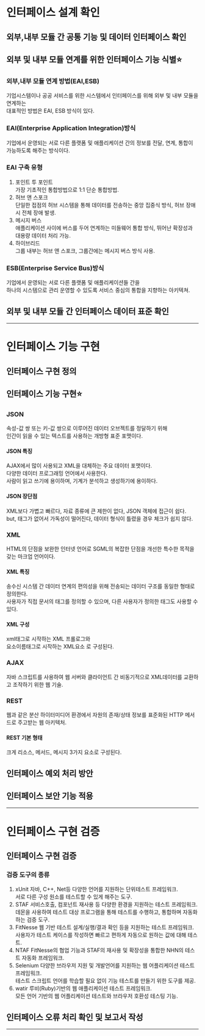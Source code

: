 # 인터페이스 설계 확인
## 외부,내부 모듈 간 공통 기능 및 데이터 인터페이스 확인

## 외부 및 내부 모듈 연계를 위한 인터페이스 기능 식별⭐
### 외부,내부 모듈 연계 방법(EAI,ESB)
기업시스템이나 공공 서비스를 위한 시스템에서 인터페이스를 위해 외부 및 내부 모듈을 연계하는   
대표적인 방법은 EAI, ESB  방식이 있다.   

### EAI(Enterprise Application Integration)방식
기업에서 운영되는 서로 다른 플랫폼 및 애플리케이션 간의 정보를
전달, 연계, 통합이 가능하도록 해주는 방식이다.   

### EAI 구축 유형
1. 포인트 투 포인트   
가장 기초적인 통합방법으로 1:1 단순 통합방법.   
2. 허브 앤 스포크   
단일한 접점의 허브 시스템을 통해 데이터를 전송하는 중앙 집중식 방식, 허브 장애시 전체 장애 발생.   
3. 메시지 버스   
애플리케이션 사이에 버스를 두어 연계하는 미들웨어 통합 방식, 뛰어난 확장성과 대용량 데이터 처리 가능.   
4. 하이브리드   
그룹 내부는 허브 앤 스포크, 그룹간에는 메시지 버스 방식 사용.

### ESB(Enterprise Service Bus)방식
기업에서 운영되는 서로 다른 플랫폼 및 애플리케이션들 간을   
하나의 시스템으로 관리 운영할 수 있도록 서비스 중심의 통합을 지향하는 아키텍쳐.   

## 외부 및 내부 모듈 간 인터페이스 데이터 표준 확인

***
# 인터페이스 기능 구현
## 인터페이스 구현 정의

## 인터페이스 기능 구현⭐
### JSON
속성-값 쌍 또는 키-값 쌍으로 이루어진 데이터 오브젝트를 정달하기 위해   
인간이 읽을 수 있는 텍스트를 사용하는 개방형 표준 포맷이다.   

#### JSON 특징
AJAX에서 많이 사용되고 XML을 대체하는 주요 데이터 포맷이다.   
다양한 데이터 프로그래밍 언어에서 사용한다.   
사람이 읽고 쓰기에 용이하며, 기계가 분석하고 생성하기에 용이하다.   

#### JSON 장단점
XML보다 가볍고 빠르다, 자료 종류에 큰 제한이 없다, JSON 객체에 접근이 쉽다.   
but, 태그가 없어서 가독성이 떨어진다, 데이터 형식이 틀렸을 경우 체크가 쉽지 않다.   

### XML
HTML의 단점을 보완한 인터넷 언어로 SGML의 복잡한 단점을 개선한 특수한 목적을 갖는 마크업 언어이다.   

#### XML 특징
송수신 시스템 간 데이터 연계의 편의성을 위해 전송되는 데이터 구조를 동일한 형태로 정의한다.   
사용자가 직접 문서의 태그를 정의할 수 있으며, 다른 사용자가 정의한 태그도 사용할 수 있다.   

#### XML 구성
xml태그로 시작하는 XML 프롤로그와    
요소이름태그로 시작하는 XML요소 로 구성된다.   
  
### AJAX
자바 스크립트를 사용하여 웹 서버와 클라이언트 간 비동기적으로 XML데이터를 교환하고 조작하기 위한 웹 기술.

### REST
웹과 같은 분산 하이터미디어 환경에서 자원의 존재/상태 정보를 표준화된 HTTP 메서드로 주고받는 웹 아키텍처.   

#### REST 기본 형태
크게 리소스, 메서드, 메시지 3가지 요소로 구성된다.   

## 인터페이스 예외 처리 방안

## 인터페이스 보안 기능 적용

***
# 인터페이스 구현 검증
## 인터페이스 구현 검증
### 검증 도구의 종류
1. xUnit
자바, C++, Net등 다양한 언어를 지원하는 단위테스트 프레임워크.    
서로 다른 구성 원소를 테스트할 수 있게 해주는 도구.   
2. STAF
서비스호출, 컴포넌트 재사용 등 다양한 환경을 지원하는 테스트 프레임워크.   
데몬을 사용하여 테스트 대상 프로그램을 통해 테스트를 수행하고, 통합하며 자동화하는 검증 도구.
3. FitNesse
웹 기반 테스트 설계/실행/결과 확인 등을 지원하는 테스트 프레임워크.   
사용자가 테스트 케이스를 작성하면 빠르고 편하게 자동으로 원하는 값에 대해 테스트.   
4. NTAF
FitNesse의 협업 기능과 STAF의 재사용 및 확장성을 통합한 NHN의 테스트 자동화 프레임워크.   
5. Selenium
다양한 브라우저 지원 및 개발언어를 지원하는 웹 어플리케이션 테스트 프레임워크.   
테스트 스크립트 언어를 학습할 필요 없이 기능 테스트를 만들기 위한 도구를 제공.   
6. watir
루비(Ruby)기반의 웹 애플리케이션 테스트 프레임워크.   
모든 언어 기반의 웹 어플리케이션 테스트와 브라우저 호환성 테스팅 기능.   

## 인터페이스 오류 처리 확인 및 보고서 작성

***
